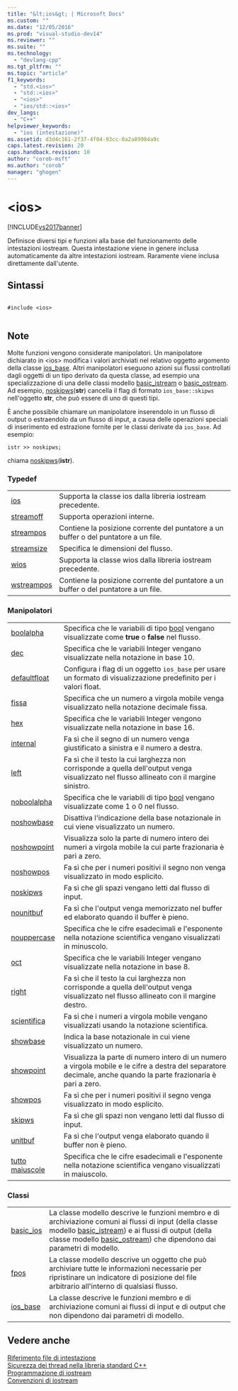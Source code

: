 ```yaml
---
title: "&lt;ios&gt; | Microsoft Docs"
ms.custom: ""
ms.date: "12/05/2016"
ms.prod: "visual-studio-dev14"
ms.reviewer: ""
ms.suite: ""
ms.technology: 
  - "devlang-cpp"
ms.tgt_pltfrm: ""
ms.topic: "article"
f1_keywords: 
  - "std.<ios>"
  - "std::<ios>"
  - "<ios>"
  - "ios/std::<ios>"
dev_langs: 
  - "C++"
helpviewer_keywords: 
  - "ios (intestazione)"
ms.assetid: d3d4c161-2f37-4f04-93cc-0a2a89984a9c
caps.latest.revision: 20
caps.handback.revision: 10
author: "corob-msft"
ms.author: "corob"
manager: "ghogen"
---
```

# &lt;ios&gt;
[!INCLUDE[vs2017banner](../assembler/inline/includes/vs2017banner.md)]

Definisce diversi tipi e funzioni alla base del funzionamento delle intestazioni iostream.  Questa intestazione viene in genere inclusa automaticamente da altre intestazioni iostream. Raramente viene inclusa direttamente dall'utente.  
  
## Sintassi  
  
```  
  
#include <ios>  
  
```  
  
## Note  
 Molte funzioni vengono considerate manipolatori.  Un manipolatore dichiarato in \<ios\> modifica i valori archiviati nel relativo oggetto argomento della classe [ios\_base](../standard-library/ios-base-class.md).  Altri manipolatori eseguono azioni sui flussi controllati dagli oggetti di un tipo derivato da questa classe, ad esempio una specializzazione di una delle classi modello [basic\_istream](../standard-library/basic-istream-class.md) o [basic\_ostream](../standard-library/basic-ostream-class.md).  Ad esempio, [noskipws](../Topic/noskipws.md)\(**str**\) cancella il flag di formato `ios_base::skipws` nell'oggetto **str**, che può essere di uno di questi tipi.  
  
 È anche possibile chiamare un manipolatore inserendolo in un flusso di output o estraendolo da un flusso di input, a causa delle operazioni speciali di inserimento ed estrazione fornite per le classi derivate da `ios_base`.  Ad esempio:  
  
```  
istr >> noskipws;  
```  
  
 chiama [noskipws](../Topic/noskipws.md)\(**istr**\).  
  
### Typedef  
  
|||  
|-|-|  
|[ios](../Topic/ios.md)|Supporta la classe ios dalla libreria iostream precedente.|  
|[streamoff](../Topic/streamoff.md)|Supporta operazioni interne.|  
|[streampos](../Topic/streampos.md)|Contiene la posizione corrente del puntatore a un buffer o del puntatore a un file.|  
|[streamsize](../Topic/streamsize.md)|Specifica le dimensioni del flusso.|  
|[wios](../Topic/wios.md)|Supporta la classe wios dalla libreria iostream precedente.|  
|[wstreampos](../Topic/wstreampos.md)|Contiene la posizione corrente del puntatore a un buffer o del puntatore a un file.|  
  
### Manipolatori  
  
|||  
|-|-|  
|[boolalpha](../Topic/boolalpha.md)|Specifica che le variabili di tipo [bool](../cpp/bool-cpp.md) vengano visualizzate come **true** o **false** nel flusso.|  
|[dec](../Topic/dec.md)|Specifica che le variabili Integer vengano visualizzate nella notazione in base 10.|  
|[defaultfloat](../Topic/%3Cios%3E%20defaultfloat.md)|Configura i flag di un oggetto `ios_base` per usare un formato di visualizzazione predefinito per i valori float.|  
|[fissa](../Topic/fixed.md)|Specifica che un numero a virgola mobile venga visualizzato nella notazione decimale fissa.|  
|[hex](../Topic/hex.md)|Specifica che le variabili Integer vengono visualizzate nella notazione in base 16.|  
|[internal](../Topic/internal%20\(Standard%20C++%20Library\).md)|Fa sì che il segno di un numero venga giustificato a sinistra e il numero a destra.|  
|[left](../Topic/left.md)|Fa sì che il testo la cui larghezza non corrisponde a quella dell'output venga visualizzato nel flusso allineato con il margine sinistro.|  
|[noboolalpha](../Topic/noboolalpha.md)|Specifica che le variabili di tipo [bool](../cpp/bool-cpp.md) vengano visualizzate come 1 o 0 nel flusso.|  
|[noshowbase](../Topic/noshowbase.md)|Disattiva l'indicazione della base notazionale in cui viene visualizzato un numero.|  
|[noshowpoint](../Topic/noshowpoint.md)|Visualizza solo la parte di numero intero dei numeri a virgola mobile la cui parte frazionaria è pari a zero.|  
|[noshowpos](../Topic/noshowpos.md)|Fa sì che per i numeri positivi il segno non venga visualizzato in modo esplicito.|  
|[noskipws](../Topic/noskipws.md)|Fa sì che gli spazi vengano letti dal flusso di input.|  
|[nounitbuf](../Topic/nounitbuf.md)|Fa sì che l'output venga memorizzato nel buffer ed elaborato quando il buffer è pieno.|  
|[nouppercase](../Topic/nouppercase.md)|Specifica che le cifre esadecimali e l'esponente nella notazione scientifica vengano visualizzati in minuscolo.|  
|[oct](../Topic/oct%20\(%3Cios%3E\).md)|Specifica che le variabili Integer vengano visualizzate nella notazione in base 8.|  
|[right](../Topic/right.md)|Fa sì che il testo la cui larghezza non corrisponde a quella dell'output venga visualizzato nel flusso allineato con il margine destro.|  
|[scientifica](../Topic/scientific.md)|Fa sì che i numeri a virgola mobile vengano visualizzati usando la notazione scientifica.|  
|[showbase](../Topic/showbase.md)|Indica la base notazionale in cui viene visualizzato un numero.|  
|[showpoint](../Topic/showpoint.md)|Visualizza la parte di numero intero di un numero a virgola mobile e le cifre a destra del separatore decimale, anche quando la parte frazionaria è pari a zero.|  
|[showpos](../Topic/showpos.md)|Fa sì che per i numeri positivi il segno venga visualizzato in modo esplicito.|  
|[skipws](../Topic/skipws.md)|Fa sì che gli spazi non vengano letti dal flusso di input.|  
|[unitbuf](../Topic/unitbuf.md)|Fa sì che l'output venga elaborato quando il buffer non è pieno.|  
|[tutto maiuscole](../Topic/uppercase.md)|Specifica che le cifre esadecimali e l'esponente nella notazione scientifica vengano visualizzati in maiuscolo.|  
  
### Classi  
  
|||  
|-|-|  
|[basic\_ios](../standard-library/basic-ios-class.md)|La classe modello descrive le funzioni membro e di archiviazione comuni ai flussi di input \(della classe modello [basic\_istream](../standard-library/basic-istream-class.md)\) e ai flussi di output \(della classe modello [basic\_ostream](../standard-library/basic-ostream-class.md)\) che dipendono dai parametri di modello.|  
|[fpos](../standard-library/fpos-class.md)|La classe modello descrive un oggetto che può archiviare tutte le informazioni necessarie per ripristinare un indicatore di posizione del file arbitrario all'interno di qualsiasi flusso.|  
|[ios\_base](../standard-library/ios-base-class.md)|La classe descrive le funzioni membro e di archiviazione comuni ai flussi di input e di output che non dipendono dai parametri di modello.|  
  
## Vedere anche  
 [Riferimento file di intestazione](../standard-library/cpp-standard-library-header-files.md)   
 [Sicurezza dei thread nella libreria standard C\+\+](../standard-library/thread-safety-in-the-cpp-standard-library.md)   
 [Programmazione di iostream](../standard-library/iostream-programming.md)   
 [Convenzioni di iostream](../standard-library/iostreams-conventions.md)